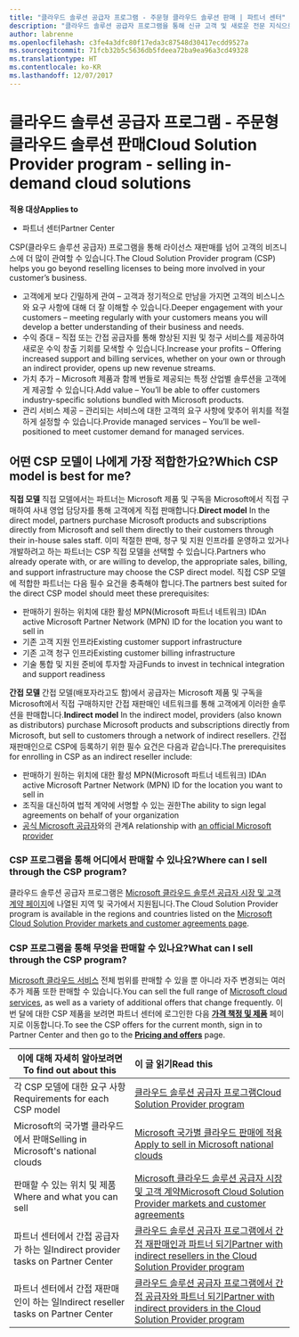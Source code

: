 ```yaml
---
title: "클라우드 솔루션 공급자 프로그램 - 주문형 클라우드 솔루션 판매 | 파트너 센터"
description: "클라우드 솔루션 공급자 프로그램을 통해 신규 고객 및 새로운 전문 지식으로 비즈니스를 성장시킬 수 있습니다."
author: labrenne
ms.openlocfilehash: c3fe4a3dfc80f17eda3c87548d30417ecdd9527a
ms.sourcegitcommit: 71fcb32b5c5636db5fdeea72ba9ea96a3cd49328
ms.translationtype: HT
ms.contentlocale: ko-KR
ms.lasthandoff: 12/07/2017
---
```

# <a name="cloud-solution-provider-program---selling-in-demand-cloud-solutions"></a><span data-ttu-id="e7a6e-103">클라우드 솔루션 공급자 프로그램 - 주문형 클라우드 솔루션 판매</span><span class="sxs-lookup"><span data-stu-id="e7a6e-103">Cloud Solution Provider program - selling in-demand cloud solutions</span></span> 

**<span data-ttu-id="e7a6e-104">적용 대상</span><span class="sxs-lookup"><span data-stu-id="e7a6e-104">Applies to</span></span>**

-  <span data-ttu-id="e7a6e-105">파트너 센터</span><span class="sxs-lookup"><span data-stu-id="e7a6e-105">Partner Center</span></span>

<span data-ttu-id="e7a6e-106">CSP(클라우드 솔루션 공급자) 프로그램을 통해 라이선스 재판매를 넘어 고객의 비즈니스에 더 많이 관여할 수 있습니다.</span><span class="sxs-lookup"><span data-stu-id="e7a6e-106">The Cloud Solution Provider program (CSP) helps you go beyond reselling licenses to being more involved in your customer’s business.</span></span>
 
- <span data-ttu-id="e7a6e-107">고객에게 보다 긴밀하게 관여 – 고객과 정기적으로 만남을 가지면 고객의 비스니스와 요구 사항에 대해 더 잘 이해할 수 있습니다.</span><span class="sxs-lookup"><span data-stu-id="e7a6e-107">Deeper engagement with your customers – meeting regularly with your customers means you will develop a better understanding of their business and needs.</span></span>
- <span data-ttu-id="e7a6e-108">수익 증대 – 직접 또는 간접 공급자를 통해 향상된 지원 및 청구 서비스를 제공하여 새로운 수익 창출 기회를 모색할 수 있습니다.</span><span class="sxs-lookup"><span data-stu-id="e7a6e-108">Increase your profits – Offering increased support and billing services, whether on your own or through an indirect provider, opens up new revenue streams.</span></span>  
- <span data-ttu-id="e7a6e-109">가치 추가 – Microsoft 제품과 함께 번들로 제공되는 특정 산업별 솔루션을 고객에게 제공할 수 있습니다.</span><span class="sxs-lookup"><span data-stu-id="e7a6e-109">Add value – You’ll be able to offer customers industry-specific solutions bundled with Microsoft products.</span></span>
- <span data-ttu-id="e7a6e-110">관리 서비스 제공 – 관리되는 서비스에 대한 고객의 요구 사항에 맞추어 위치를 적절하게 설정할 수 있습니다.</span><span class="sxs-lookup"><span data-stu-id="e7a6e-110">Provide managed services – You’ll be well-positioned to meet customer demand for managed services.</span></span> 

## <a name="which-csp-model-is-best-for-me"></a><span data-ttu-id="e7a6e-111">어떤 CSP 모델이 나에게 가장 적합한가요?</span><span class="sxs-lookup"><span data-stu-id="e7a6e-111">Which CSP model is best for me?</span></span>

<span data-ttu-id="e7a6e-112">**직접 모델** 직접 모델에서는 파트너는 Microsoft 제품 및 구독을 Microsoft에서 직접 구매하여 사내 영업 담당자를 통해 고객에게 직접 판매합니다.</span><span class="sxs-lookup"><span data-stu-id="e7a6e-112">**Direct model** In the direct model, partners purchase Microsoft products and subscriptions directly from Microsoft and sell them directly to their customers through their in-house sales staff.</span></span> <span data-ttu-id="e7a6e-113">이미 적절한 판매, 청구 및 지원 인프라를 운영하고 있거나 개발하려고 하는 파트너는 CSP 직접 모델을 선택할 수 있습니다.</span><span class="sxs-lookup"><span data-stu-id="e7a6e-113">Partners who already operate with, or are willing to develop, the appropriate sales, billing, and support infrastructure may choose the CSP direct model.</span></span> <span data-ttu-id="e7a6e-114">직접 CSP 모델에 적합한 파트너는 다음 필수 요건을 충족해야 합니다.</span><span class="sxs-lookup"><span data-stu-id="e7a6e-114">The partners best suited for the direct CSP model should meet these prerequisites:</span></span>

- <span data-ttu-id="e7a6e-115">판매하기 원하는 위치에 대한 활성 MPN(Microsoft 파트너 네트워크) ID</span><span class="sxs-lookup"><span data-stu-id="e7a6e-115">An active Microsoft Partner Network (MPN) ID for the location you want to sell in</span></span>
- <span data-ttu-id="e7a6e-116">기존 고객 지원 인프라</span><span class="sxs-lookup"><span data-stu-id="e7a6e-116">Existing customer support infrastructure</span></span>
- <span data-ttu-id="e7a6e-117">기존 고객 청구 인프라</span><span class="sxs-lookup"><span data-stu-id="e7a6e-117">Existing customer billing infrastructure</span></span>
- <span data-ttu-id="e7a6e-118">기술 통합 및 지원 준비에 투자할 자금</span><span class="sxs-lookup"><span data-stu-id="e7a6e-118">Funds to invest in technical integration and support readiness</span></span>

<span data-ttu-id="e7a6e-119">**간접 모델** 간접 모델(배포자라고도 함)에서 공급자는 Microsoft 제품 및 구독을 Microsoft에서 직접 구매하지만 간접 재판매인 네트워크를 통해 고객에게 이러한 솔루션을 판매합니다.</span><span class="sxs-lookup"><span data-stu-id="e7a6e-119">**Indirect model** In the indirect model, providers (also known as distributors) purchase Microsoft products and subscriptions directly from Microsoft, but sell to customers through a network of indirect resellers.</span></span> <span data-ttu-id="e7a6e-120">간접 재판매인으로 CSP에 등록하기 위한 필수 요건은 다음과 같습니다.</span><span class="sxs-lookup"><span data-stu-id="e7a6e-120">The prerequisites for enrolling in CSP as an indirect reseller include:</span></span>

- <span data-ttu-id="e7a6e-121">판매하기 원하는 위치에 대한 활성 MPN(Microsoft 파트너 네트워크) ID</span><span class="sxs-lookup"><span data-stu-id="e7a6e-121">An active Microsoft Partner Network (MPN) ID for the location you want to sell in</span></span>
- <span data-ttu-id="e7a6e-122">조직을 대신하여 법적 계약에 서명할 수 있는 권한</span><span class="sxs-lookup"><span data-stu-id="e7a6e-122">The ability to sign legal agreements on behalf of your organization</span></span>
- <span data-ttu-id="e7a6e-123">[공식 Microsoft 공급자](https://partnercenter.microsoft.com/partner/find-a-provider)와의 관계</span><span class="sxs-lookup"><span data-stu-id="e7a6e-123">A relationship with [an official Microsoft provider](https://partnercenter.microsoft.com/partner/find-a-provider)</span></span>

### <a name="where-can-i-sell-through-the-csp-program"></a><span data-ttu-id="e7a6e-124">CSP 프로그램을 통해 어디에서 판매할 수 있나요?</span><span class="sxs-lookup"><span data-stu-id="e7a6e-124">Where can I sell through the CSP program?</span></span>

<span data-ttu-id="e7a6e-125">클라우드 솔루션 공급자 프로그램은 [Microsoft 클라우드 솔루션 공급자 시장 및 고객 계약 페이지](agreements.md)에 나열된 지역 및 국가에서 지원됩니다.</span><span class="sxs-lookup"><span data-stu-id="e7a6e-125">The Cloud Solution Provider program is available in the regions and countries listed on the [Microsoft Cloud Solution Provider markets and customer agreements page](agreements.md).</span></span>  

### <a name="what-can-i-sell-through-the-csp-program"></a><span data-ttu-id="e7a6e-126">CSP 프로그램을 통해 무엇을 판매할 수 있나요?</span><span class="sxs-lookup"><span data-stu-id="e7a6e-126">What can I sell through the CSP program?</span></span>

<span data-ttu-id="e7a6e-127">[Microsoft 클라우드 서비스](https://partner.microsoft.com/cloud-solution-provider/products-and-services) 전체 범위를 판매할 수 있을 뿐 아니라 자주 변경되는 여러 추가 제품 또한 판매할 수 있습니다.</span><span class="sxs-lookup"><span data-stu-id="e7a6e-127">You can sell the full range of [Microsoft cloud services](https://partner.microsoft.com/cloud-solution-provider/products-and-services), as well as a variety of additional offers that change frequently.</span></span> <span data-ttu-id="e7a6e-128">이번 달에 대한 CSP 제품을 보려면 파트너 센터에 로그인한 다음 [**가격 책정 및 제품**](https://partnercenter.microsoft.com/pcv/sales) 페이지로 이동합니다.</span><span class="sxs-lookup"><span data-stu-id="e7a6e-128">To see the CSP offers for the current month, sign in to Partner Center and then go to the [**Pricing and offers**](https://partnercenter.microsoft.com/pcv/sales) page.</span></span> 

|**<span data-ttu-id="e7a6e-129">이에 대해 자세히 알아보려면</span><span class="sxs-lookup"><span data-stu-id="e7a6e-129">To find out about this</span></span>**   |**<span data-ttu-id="e7a6e-130">이 글 읽기</span><span class="sxs-lookup"><span data-stu-id="e7a6e-130">Read this</span></span>**   |
|---------------------------|:--------------------|
|<span data-ttu-id="e7a6e-131">각 CSP 모델에 대한 요구 사항</span><span class="sxs-lookup"><span data-stu-id="e7a6e-131">Requirements for each CSP model</span></span>   | [<span data-ttu-id="e7a6e-132">클라우드 솔루션 공급자 프로그램</span><span class="sxs-lookup"><span data-stu-id="e7a6e-132">Cloud Solution Provider program</span></span>](https://partnercenter.microsoft.com/partner/cloud-solution-provider)|
|<span data-ttu-id="e7a6e-133">Microsoft의 국가별 클라우드에서 판매</span><span class="sxs-lookup"><span data-stu-id="e7a6e-133">Selling in Microsoft's national clouds</span></span>   | [<span data-ttu-id="e7a6e-134">Microsoft 국가별 클라우드 판매에 적용</span><span class="sxs-lookup"><span data-stu-id="e7a6e-134">Apply to sell in Microsoft national clouds</span></span>](csp-national-clouds-overview.md)|
|<span data-ttu-id="e7a6e-135">판매할 수 있는 위치 및 제품</span><span class="sxs-lookup"><span data-stu-id="e7a6e-135">Where and what you can sell</span></span>   |[<span data-ttu-id="e7a6e-136">Microsoft 클라우드 솔루션 공급자 시장 및 고객 계약</span><span class="sxs-lookup"><span data-stu-id="e7a6e-136">Microsoft Cloud Solution Provider markets and customer agreements</span></span>](agreements.md)|
|<span data-ttu-id="e7a6e-137">파트너 센터에서 간접 공급자가 하는 일</span><span class="sxs-lookup"><span data-stu-id="e7a6e-137">Indirect provider tasks on Partner Center</span></span>  |[<span data-ttu-id="e7a6e-138">클라우드 솔루션 공급자 프로그램에서 간접 재판매인과 파트너 되기</span><span class="sxs-lookup"><span data-stu-id="e7a6e-138">Partner with indirect resellers in the Cloud Solution Provider program</span></span>](indirect-provider-tasks-in-partner-center.md)|
|<span data-ttu-id="e7a6e-139">파트너 센터에서 간접 재판매인이 하는 일</span><span class="sxs-lookup"><span data-stu-id="e7a6e-139">Indirect reseller tasks on Partner Center</span></span>   |[<span data-ttu-id="e7a6e-140">클라우드 솔루션 공급자 프로그램에서 간접 공급자와 파트너 되기</span><span class="sxs-lookup"><span data-stu-id="e7a6e-140">Partner with indirect providers in the Cloud Solution Provider program</span></span>](indirect-reseller-tasks-in-partner-center.md)|
